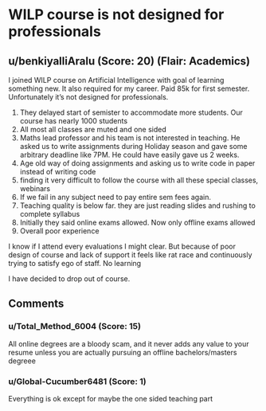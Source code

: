 # WILP course is not designed for professionals
## u/benkiyalliAralu (Score: 20) (Flair: Academics)
I joined WILP course on Artificial Intelligence with goal of learning something new. It also required for my career. Paid 85k for first semester.
Unfortunately it’s not designed for professionals.
1. They delayed start of semister to accommodate more students. Our course has nearly 1000 students
2. All most all classes are muted and one sided
3. Maths lead professor and his team is not interested in teaching. He asked us to write assignments during Holiday season and gave some arbitrary deadline  like 7PM. He could have easily gave us 2 weeks. 
4. Age old way of doing assignments and asking us to write code in paper instead of writing code
5. finding it very difficult to follow the course with all these special classes, webinars 
6. If we fail in any subject need to pay entire sem fees again. 
7. Teaching quality is below far. they are just reading slides and rushing to complete syllabus 
8. Initially they said online exams allowed. Now only offline exams allowed
9. Overall poor experience 

I know if I attend every evaluations I might clear. But because of poor design of course and lack of support it feels like rat race and continuously trying to satisfy ego of staff. No learning 

I have decided to drop out of course.


## Comments

### u/Total_Method_6004 (Score: 15)
All online degrees are a bloody scam, and it never adds any value to your resume unless you are actually pursuing an offline bachelors/masters degreee


### u/Global-Cucumber6481 (Score: 1)
Everything is ok except for maybe the one sided teaching part




